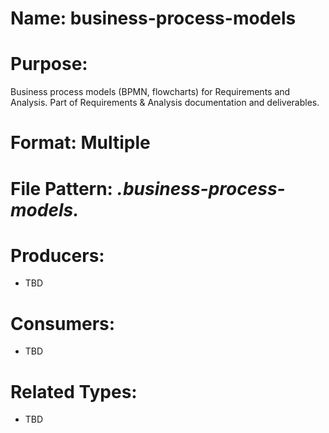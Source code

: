 # Name: business-process-models

# Purpose:
Business process models (BPMN, flowcharts) for Requirements and Analysis. Part of Requirements & Analysis documentation and deliverables.

# Format: Multiple

# File Pattern: *.business-process-models.*

# Producers:
- TBD

# Consumers:
- TBD

# Related Types:
- TBD
